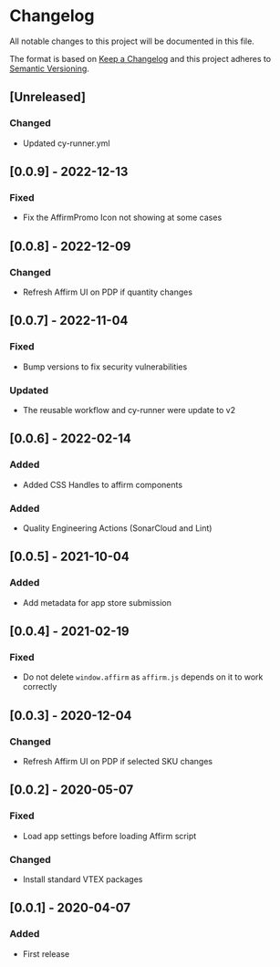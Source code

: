 # Changelog

All notable changes to this project will be documented in this file.

The format is based on [Keep a Changelog](http://keepachangelog.com/en/1.0.0/)
and this project adheres to [Semantic Versioning](http://semver.org/spec/v2.0.0.html).

## [Unreleased]

### Changed

- Updated cy-runner.yml

## [0.0.9] - 2022-12-13

### Fixed

- Fix the AffirmPromo Icon not showing at some cases

## [0.0.8] - 2022-12-09

### Changed

- Refresh Affirm UI on PDP if quantity changes

## [0.0.7] - 2022-11-04

### Fixed
- Bump versions to fix security vulnerabilities

### Updated
- The reusable workflow and cy-runner were update to v2

## [0.0.6] - 2022-02-14

### Added

- Added CSS Handles to affirm components

### Added

- Quality Engineering Actions (SonarCloud and Lint)

## [0.0.5] - 2021-10-04

### Added

- Add metadata for app store submission

## [0.0.4] - 2021-02-19

### Fixed

- Do not delete `window.affirm` as `affirm.js` depends on it to work correctly

## [0.0.3] - 2020-12-04

### Changed

- Refresh Affirm UI on PDP if selected SKU changes

## [0.0.2] - 2020-05-07

### Fixed

- Load app settings before loading Affirm script

### Changed

- Install standard VTEX packages

## [0.0.1] - 2020-04-07

### Added

- First release
